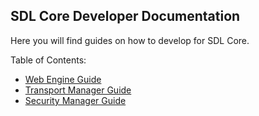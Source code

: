 ## SDL Core Developer Documentation

Here you will find guides on how to develop for SDL Core.

Table of Contents:

- [Web Engine Guide](./web-engine-guide/)
- [Transport Manager Guide](./transport-manager-guide/)
- [Security Manager Guide](./security-manager-guide/)
